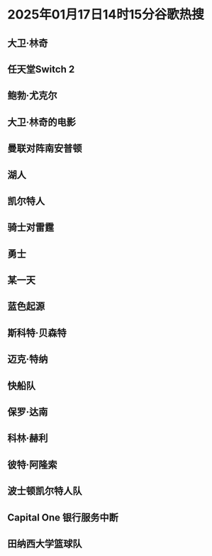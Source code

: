 # 2025年01月17日14时15分谷歌热搜

## 大卫·林奇

## 任天堂Switch 2

## 鲍勃·尤克尔

## 大卫·林奇的电影

## 曼联对阵南安普顿

## 湖人

## 凯尔特人

## 骑士对雷霆

## 勇士

## 某一天

## 蓝色起源

## 斯科特·贝森特

## 迈克·特纳

## 快船队

## 保罗·达南

## 科林·赫利

## 彼特·阿隆索

## 波士顿凯尔特人队

## Capital One 银行服务中断

## 田纳西大学篮球队

